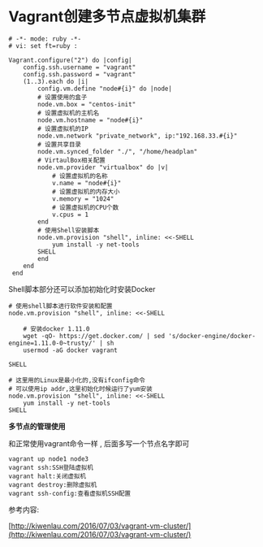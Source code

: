 # Vagrant创建多节点虚拟机集群

```
# -*- mode: ruby -*-
# vi: set ft=ruby :

Vagrant.configure("2") do |config|
    config.ssh.username = "vagrant"
    config.ssh.password = "vagrant"
    (1..3).each do |i|
        config.vm.define "node#{i}" do |node|
        # 设置使用的盒子
        node.vm.box = "centos-init"
        # 设置虚拟机的主机名
        node.vm.hostname = "node#{i}"
        # 设置虚拟机的IP
        node.vm.network "private_network", ip:"192.168.33.#{i}"
        # 设置共享目录
        node.vm.synced_folder "./", "/home/headplan"
        # VirtaulBox相关配置
        node.vm.provider "virtualbox" do |v|
            # 设置虚拟机的名称
            v.name = "node#{i}"
            # 设置虚拟机的内存大小
            v.memory = "1024"
            # 设置虚拟机的CPU个数
            v.cpus = 1
        end
        # 使用Shell安装脚本
        node.vm.provision "shell", inline: <<-SHELL
            yum install -y net-tools
        SHELL
        end
    end
 end
```

Shell脚本部分还可以添加初始化时安装Docker

```
# 使用shell脚本进行软件安装和配置
node.vm.provision "shell", inline: <<-SHELL

    # 安装docker 1.11.0
    wget -qO- https://get.docker.com/ | sed 's/docker-engine/docker-engine=1.11.0-0~trusty/' | sh
    usermod -aG docker vagrant

SHELL
```

```
# 这里用的Linux是最小化的,没有ifconfig命令
# 可以使用ip addr,这里初始化时候运行了yum安装
node.vm.provision "shell", inline: <<-SHELL
    yum install -y net-tools
SHELL
```

**多节点的管理使用**

和正常使用vagrant命令一样 , 后面多写一个节点名字即可

```
vagrant up node1 node3
vagrant ssh:SSH登陆虚拟机
vagrant halt:关闭虚拟机
vagrant destroy:删除虚拟机
vagrant ssh-config:查看虚拟机SSH配置
```

参考内容:

[http://kiwenlau.com/2016/07/03/vagrant-vm-cluster/](http://kiwenlau.com/2016/07/03/vagrant-vm-cluster/)

